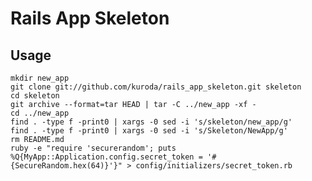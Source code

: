 Rails App Skeleton
==================


Usage
-----

    mkdir new_app
    git clone git://github.com/kuroda/rails_app_skeleton.git skeleton
    cd skeleton
    git archive --format=tar HEAD | tar -C ../new_app -xf -
    cd ../new_app
    find . -type f -print0 | xargs -0 sed -i 's/skeleton/new_app/g'
    find . -type f -print0 | xargs -0 sed -i 's/Skeleton/NewApp/g'
    rm README.md
    ruby -e "require 'securerandom'; puts %Q{MyApp::Application.config.secret_token = '#{SecureRandom.hex(64)}'}" > config/initializers/secret_token.rb

